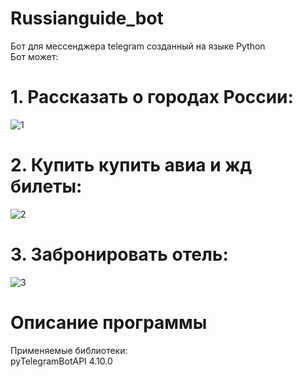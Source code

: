 # Russianguide_bot
Бот для мессенджера telegram созданный на языке Python<br />
Бот может:
# 1. Рассказать о городах России:
![1](https://user-images.githubusercontent.com/103204349/217545829-8896fb3f-a058-4145-856c-400971585c32.jpg)
# 2. Купить купить авиа и жд билеты:
![2](https://user-images.githubusercontent.com/103204349/217545824-42335130-13b8-4965-8ed2-e56973701575.jpg)
# 3. Забронировать отель:
![3](https://user-images.githubusercontent.com/103204349/217545806-69d9ded3-25ca-495c-aa1b-63c4e4727eba.jpg)
# Описание программы
Применяемые библиотеки:<br />
pyTelegramBotAPI 4.10.0 <br />
